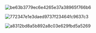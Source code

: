 ![be63b3779ec6e4265e37a38965f766b6](https://github.com/OKjos/todo-list/assets/113487918/95e5a79e-c65a-42b7-853e-850629e50a88)


![772347e1e3daed9737f23464fc9637c3](https://github.com/OKjos/todo-list/assets/113487918/b59ea73a-962e-4379-b0cf-d643d7a2cd7c)


![a8312bd8a5b892a8c03e629fbd5a5269](https://github.com/OKjos/todo-list/assets/113487918/8a4a9463-472b-4249-be8e-5864bc9fabc3)
